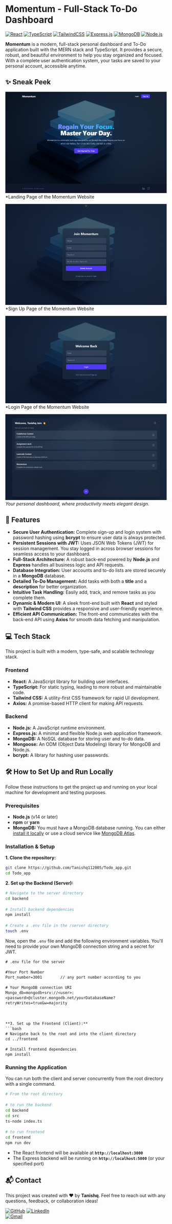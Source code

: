 # Momentum - Full-Stack To-Do Dashboard

[![React](https://img.shields.io/badge/react-%2320232a.svg?style=for-the-badge&logo=react&logoColor=%2361DAFB)](https://reactjs.org/)
[![TypeScript](https://img.shields.io/badge/typescript-%23007ACC.svg?style=for-the-badge&logo=typescript&logoColor=white)](https://www.typescriptlang.org/)
[![TailwindCSS](https://img.shields.io/badge/tailwindcss-%2338B2AC.svg?style=for-the-badge&logo=tailwind-css&logoColor=white)](https://tailwindcss.com/)
[![Express.js](https://img.shields.io/badge/express.js-%23404d59.svg?style=for-the-badge&logo=express&logoColor=%2361DAFB)](https://expressjs.com/)
[![MongoDB](https://img.shields.io/badge/MongoDB-4EA94B?style=for-the-badge&logo=mongodb&logoColor=white)](https://www.mongodb.com/)
[![Node.js](https://img.shields.io/badge/node.js-6DA55F?style=for-the-badge&logo=node.js&logoColor=white)](https://nodejs.org/)

**Momentum** is a modern, full-stack personal dashboard and To-Do application built with the MERN stack and TypeScript. It provides a secure, robust, and beautiful environment to help you stay organized and focused. With a complete user authentication system, your tasks are saved to your personal account, accessible anytime.

## ✨ Sneak Peek
![Landing Page](./images/landing_page.png) 
*Landing Page of the Momentum Website

![Sign Up Page](./images/sign_up_page.png) 
*Sign Up Page of the Momentum Website 

![Login Page](./images/login_page.png)
*Login Page of the Momentum Website 

![Dashboard  Screenshot](./images/dashboard_pgae.png)
*Your personal dashboard, where productivity meets elegant design.*

## 🚀 Features

-   **Secure User Authentication:** Complete sign-up and login system with password hashing using **bcrypt** to ensure user data is always protected.
-   **Persistent Sessions with JWT:** Uses JSON Web Tokens (JWT) for session management. You stay logged in across browser sessions for seamless access to your dashboard.
-   **Full-Stack Architecture:** A robust back-end powered by **Node.js** and **Express** handles all business logic and API requests.
-   **Database Integration:** User accounts and to-do lists are stored securely in a **MongoDB** database.
-   **Detailed To-Do Management:** Add tasks with both a **title** and a **description** for better organization.
-   **Intuitive Task Handling:** Easily add, track, and remove tasks as you complete them.
-   **Dynamic & Modern UI:** A sleek front-end built with **React** and styled with **Tailwind CSS** provides a responsive and user-friendly experience.
-   **Efficient API Communication:** The front-end communicates with the back-end API using **Axios** for smooth data fetching and manipulation.

## 💻 Tech Stack

This project is built with a modern, type-safe, and scalable technology stack.

### Frontend
-   **React:** A JavaScript library for building user interfaces.
-   **TypeScript:** For static typing, leading to more robust and maintainable code.
-   **Tailwind CSS:** A utility-first CSS framework for rapid UI development.
-   **Axios:** A promise-based HTTP client for making API requests.

### Backend
-   **Node.js:** A JavaScript runtime environment.
-   **Express.js:** A minimal and flexible Node.js web application framework.
-   **MongoDB:** A NoSQL database for storing user and to-do data.
-   **Mongoose:** An ODM (Object Data Modeling) library for MongoDB and Node.js.
-   **bcrypt:** A library for hashing user passwords.


## 🛠️ How to Set Up and Run Locally

Follow these instructions to get the project up and running on your local machine for development and testing purposes.

### Prerequisites

-   **Node.js** (v14 or later)
-   **npm** or **yarn**
-   **MongoDB:** You must have a MongoDB database running. You can either [install it locally](https://www.mongodb.com/try/download/community) or use a cloud service like [MongoDB Atlas](https://www.mongodb.com/cloud/atlas).

### Installation & Setup

**1. Clone the repository:**
```bash
git clone https://github.com/Tanishq112005/Todo_app.git
cd Todo_app
```

**2. Set up the Backend (Server):**
```bash
# Navigate to the server directory
cd backend

# Install backend dependencies
npm install

# Create a .env file in the /server directory
touch .env
```
Now, open the `.env` file and add the following environment variables. You'll need to provide your own MongoDB connection string and a secret for JWT.

```env
# .env file for the server

#Your Port Number 
Port_number=3001        // any port number according to you  

# Your MongoDB connection URI
Mongo_db=mongodb+srv://<user>:<password>@cluster.mongodb.net/yourDatabaseName?retryWrites=true&w=majority



**3. Set up the Frontend (Client):**
```bash
# Navigate back to the root and into the client directory
cd ../frontend

# Install frontend dependencies
npm install
```

### Running the Application

You can run both the client and server concurrently from the root directory with a single command.

```bash
# From the root directory 

# to run the backend 
cd backend 
cd src
ts-node index.ts 

# to run frontend 
cd frontend 
npm run dev 
```


-   The React frontend will be available at **`http://localhost:3000`**
-   The Express backend will be running on **`http://localhost:5000`** (or your specified port)

## 📬 Contact

This project was created with ❤️ by **Tanishq**. Feel free to reach out with any questions, feedback, or collaboration ideas!

[![GitHub](https://img.shields.io/badge/github-%23121011.svg?style=for-the-badge&logo=github&logoColor=white)](https://github.com/Tanishq112005)
[![LinkedIn](https://img.shields.io/badge/linkedin-%230077B5.svg?style=for-the-badge&logo=linkedin&logoColor=white)](https://www.linkedin.com/in/tanishq-jain-6b90b1292/)  
[![Gmail](https://img.shields.io/badge/Gmail-D14836?style=for-the-badge&logo=gmail&logoColor=white)](mailto:tanishqjain1109@gmail.com)  